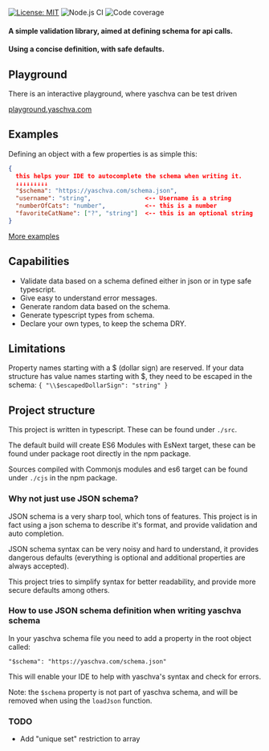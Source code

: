 [![License: MIT](https://img.shields.io/badge/License-MIT-green.svg)](https://opensource.org/licenses/MIT)
![Node.js CI](https://github.com/mmagyar/yaschva/workflows/Node.js%20CI/badge.svg?branch=master)
![Code coverage](https://img.shields.io/codecov/c/github/mmagyar/yaschva)

#### A simple validation library, aimed at defining schema for api calls.
#### Using a concise definition, with safe defaults.

## Playground
There is an interactive playground, where yaschva can be test driven

[playground.yaschva.com](https://playground.yaschva.com)

## Examples
Defining an object with a few properties is as simple this:
```json
{
  this helps your IDE to autocomplete the schema when writing it.
  ↓↓↓↓↓↓↓↓↓
  "$schema": "https://yaschva.com/schema.json",
  "username": "string",               <-- Username is a string
  "numberOfCats": "number",           <-- this is a number
  "favoriteCatName": ["?", "string"]  <-- this is an optional string
}
```
[More examples](https://github.com/mmagyar/yaschva/tree/master/examples)

## Capabilities

- Validate data based on a schema defined either in json or in type safe typescript.
- Give easy to understand error messages.
- Generate random data based on the schema.
- Generate typescript types from schema.
- Declare your own types, to keep the schema DRY.

## Limitations

Property names starting with a $ (dollar sign) are reserved.
If your data structure has value names starting with $,
they need to be escaped in the schema: `{ "\\$escapedDollarSign": "string" }`


## Project structure
This project is written in typescript. These can be found under `./src`.

The default build will create ES6 Modules with EsNext target,
these can be found under package root directly in the npm package.

Sources compiled with Commonjs modules and es6 target can be found under `./cjs` in the npm package.

### Why not just use JSON schema?

JSON schema is a very sharp tool, which tons of features.
This project is in fact using a json schema to describe it's format, and provide validation and auto completion.

JSON schema syntax can be very noisy and hard to understand, it provides dangerous defaults (everything is optional and additional properties are always accepted).

This project tries to simplify syntax for better readability, and provide more secure defaults among others.

### How to use JSON schema definition when writing yaschva schema

In your yaschva schema file you need to add a property in the root object called:

`"$schema": "https://yaschva.com/schema.json"`

This will enable your IDE to help with yaschva's syntax and check for errors.

Note: the `$schema` property is not part of yaschva schema, and will be removed when using the `loadJson` function.

### TODO
- Add "unique set" restriction to array
